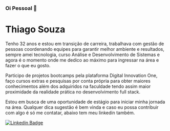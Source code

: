 ### Oi Pessoal 👋

# Thiago Souza

Tenho 32 anos e estou em transição de carreira, trabalhava com gestão de pessoas coordenando equipes para garantir melhor ambiente e resultados, sempre amei tecnologia, curso Análise e Desenvolvimento de Sistemas e agora é o momento onde me dedico ao máximo para ingressar na área e fazer o que eu gosto.

Participo de projetos bootcamps pela plataforma Digital Innovation One, faço cursos extras e pesquisas por conta própria para obter maiores conhecimentos além dos adquiridos na faculdade tendo assim maior proximidade da realidade prática no desenvolvimento full stack.

Estou em busca de uma oportunidade de estágio para iniciar minha jornada na área. Qualquer dica sugestão é bem vinda e caso eu possa contribuir com algo é só me contatar, abaixo tem meu linkedin também.

[![Linkedin Badge](https://img.shields.io/badge/-LinkedIn-blue?style=flat-square&logo=Linkedin&logoColor=white&link=https://www.linkedin.com/in/thiago-silva-souza-48462218a/)](https://www.linkedin.com/in/thiago-silva-souza-48462218a/)
